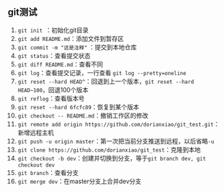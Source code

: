 ## git测试

1. ```git init ```：初始化git目录
2. ```git add README.md```：添加文件到暂存区
3. ```git commit -m "这是注释"``` ：提交到本地仓库
4. ```git status```：查看提交状态
5. ```git diff README.md```：查看不同
6. ```git log```：查看提交记录，一行查看 ```git log --pretty=oneline```
7. ```git reset --hard HEAD^```：回退到上一个版本，```git reset --hard HEAD~100```，回退100个版本
8. ```git reflog```：查看版本号
9. ```git reset --hard 6fcfc89```：恢复到某个版本
10. ```git checkout -- README.md```：撤销工作区的修改
11. ```git remote add origin https://github.com/dorianxiao/git_test.git```：新增远程主机
12. ```git push -u origin master```：第一次把当前分支推送到远程，以后省略```-u```
13. ```git clone https://github.com/dorianxiao/git_test```：克隆到本地
14. ```git checkout -b dev```：创建并切换到分支，等于```git branch dev, git checkout dev```
15. ```git branch```：查看分支
16. ```git merge dev```：在master分支上合并dev分支